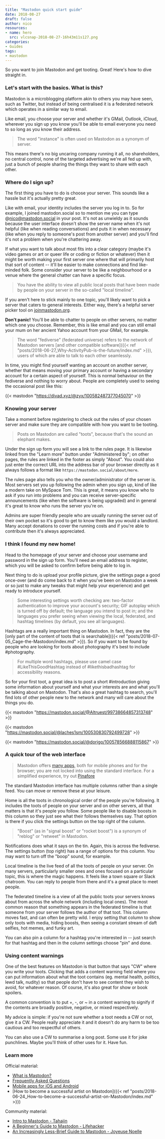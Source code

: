 ```yaml
---
title: "Mastodon quick start guide"
date: 2018-08-27
draft: false
author: nico
resources:
- name: hero
  src: vlcsnap-2018-08-27-16h43m11s127.png
categories:
- Guides
tags:
- mastodon
---
```


So you want to join Mastodon and get tooting. Great! Here's how to dive straight in.<!--more-->

### Let's start with the basics. What is this?

Mastodon is a microblogging platform akin to others you may have seen, such as Twitter, but instead of being centralised it is a federated network which operates in a similar way to email.

Like email, you choose your server and whether it's GMail, Outlook, iCloud, wherever you sign up you know you'll be able to email everyone you need to so long as you know their address.

> The word "instance" is often used on Mastodon as a synonym of server.

This means there's no big uncaring company running it all, no shareholders, no central control, none of the targeted advertising we're all fed up with, just a bunch of people sharing the things they want to share with each other.

### Where do I sign up?

The first thing you have to do is choose your server. This sounds like a hassle but it's actually pretty great.

Like with email, your identity includes the server you log in to. So for example, I joined mastodon.social so to mention me you can type @nico@mastodon.social in your post. It's not as unwieldy as it sounds because the user interface doesn't show the server name when it's not helpful (like when reading conversations) and puts it in when necessary (like when you reply to someone's post from another server) and you'll find it's not a problem when you're chattering away.

If what you want to talk about most fits into a clear category (maybe it's video games or art or queer life or coding or fiction or whatever) then it might be worth making your first server one where that will primarily host that sort of content -- it'll be easier to make connections and find like-minded folk. Some consider your server to be like a neighbourhood or a venue where the general chatter can have a specific focus.

> You have the ability to view all public local posts that have been made by people on your server in the so-called "local timeline".

If you aren't here to stick mainly to one topic, you'll likely want to pick a server that caters to general interests. Either way, there's a helpful server picker tool on [joinmastodon.org](https://joinmastodon.org/#getting-started).

**Don't panic!** You'll be able to chatter to people on other servers, no matter which one you choose. Remember, this is like email and you can still email your mum on her ancient Yahoo account from your GMail, for example.

> The word "fediverse" (federated universe) refers to the network of Mastodon servers [and other compatible software]({{< ref "posts/2018-06-27_Why-ActivityPub-is-the-future/index.md" >}}), users of which are able to talk to each other seamlessly.

In time, you might find yourself wanting an account on another server, whether that means moving your primary account or having a secondary account for a certain aspect of yourself. This is normal behaviour on the fediverse and nothing to worry about. People are completely used to seeing the occasional post like this:

{{< mastodon "https://divad.xyz/@zyx/100582487377045070" >}}

### Knowing your server

Take a moment before registering to check out the rules of your chosen server and make sure they are compatible with how you want to be tooting.

> Posts on Mastodon are called "toots", because that's the sound an elephant makes.

Under the sign up form you will see a link to the rules page. It is likewise linked from the "Learn more" button under "Administered by"; on other pages, the rules are linked in the footer as simply "About". You could also just enter the correct URL into the address bar of your browser directly as it always follows a format like `https://mastodon.social/about/more`.

The rules page also tells you who the owner/administrator of the server is. Most servers set you up following the admin when you sign up, kind of like a modern take on MySpace Tom. This is great, it means you know who to ask if you run into problems and you can receive server-specific announcements (like when the software is being upgraded) and in general it's great to know who runs the server you're on.

Admins are super friendly people who are usually running the server out of their own pocket so it's good to get to know them like you would a landlord. Many accept donations to cover the running costs and if you're able to contribute then it's always appreciated.

### I think I found my new home!

Head to the homepage of your server and choose your username and password in the sign up form. You'll need an email address to register, which you will be asked to confirm before being able to log in.

Next thing to do is upload your profile picture, give the settings page a good once-over (and do come back to it when you've been on Mastodon a week or so just to make any tweaks that might help your experience) and get ready to introduce yourself.

> Some interesting settings worth checking are: two-factor authentication to improve your account's security; GIF autoplay which is turned off by default; the language you intend to post in; and the languages you prefer seeing when viewing the local, federated, and hashtag timelines (by default, you see all languages).

Hashtags are a really important thing on Mastodon. In fact, they are the [only part of the content of toots that is searchable]({{< ref "posts/2018-07-05_Cage-the-Mastodon/index.md" >}}). So if you want to be found by people who are looking for toots about photography it's best to include #photography.

> For multiple word hashtags, please use camel case #LikeThisGoodHashtag instead of #likethisbadhashtag for accessibility reasons.

So for your first toot, a great idea is to post a short #introduction giving some information about yourself and what your interests are and what you'll be talking about on Mastodon. That's also a great hashtag to search, you'll find lots of other people new to the network and many will care about the things you do.

{{< mastodon "https://mastodon.social/@Altruest/99738664857313748" >}}

{{< mastodon "https://mastodon.social/@laches1sm/100530830792499728" >}}

{{< mastodon "https://mastodon.social/@dorigo/100578566888115867" >}}

### A quick tour of the web interface

> Mastodon offers [many apps](https://joinmastodon.org/apps), both for mobile phones and for the browser; you are not locked into using the standard interface. For a simplified experience, try out [Pinafore](https://pinafore.social)

The standard Mastodon interface has multiple columns rather than a single feed. You can move or remove these at your leisure.

Home is all the toots in chronological order of the people you're following. It includes the toots of people on your server and on other servers, all that matters is that it's people you follow. Some people like to disable boosts in this column so they just see what their follows themselves say. That option is there if you click the settings button on the top right of the column.

> "Boost" (as in "signal boost" or "rocket boost") is a synonym of "reblog" or "retweet" in Mastodon.

Notifications does what it says on the tin. Again, this is across the fediverse. The settings button (top right) has a range of options for this column. You may want to turn off the "boop" sound, for example.

Local timeline is the live feed of all the toots of people on your server. On many servers, particularly smaller ones and ones focused on a particular topic, this is where the magic happens. It feels like a town square or Slack chatroom. You can reply to people from there and it's a great place to meet people.

The federated timeline is a view of all the public toots your servers knows about from across the whole network (including local ones). The most common reason that something appears in the federated timeline is that someone from your server follows the author of that toot. This column moves fast, and can often be pretty wild. I enjoy setting that column to show only toots with media, hiding boosts, then seeing a constant stream of daft selfies, hot memes, and funky art.

You can also pin a column for a hashtag you're interested in -- just search for that hashtag and then in the column settings choose "pin" and done.

### Using content warnings

One of the best features on Mastodon is that button that says "CW" where you write your toots. Clicking that adds a content warning field where you can put information about what the toot contains (eg. mental health, politics, lewd talk, nudity) so that people don't have to see content they wish to avoid, for whatever reason. Of course, it's also great for show or book spoilers.

A common convention is to put +, -, or ~ in a content warning to signify if the contents are broadly positive, negative, or mixed respectively.

My advice is simple: if you're not sure whether a toot needs a CW or not, give it a CW. People really appreciate it and it doesn't do any harm to be too cautious and too respectful of others.

You can also use a CW to summarise a long post. Some use it for joke punchlines. Maybe you'll think of other uses for it. Have fun.

### Learn more

Official material:

* [What is Mastodon?](https://www.youtube.com/watch?v=IPSbNdBmWKE)
* [Frequently Asked Questions](https://github.com/tootsuite/documentation/blob/master/Using-Mastodon/FAQ.md)
* [Mobile apps for iOS and Android](https://joinmastodon.org/apps)
* [How to become a successful artist on Mastodon]({{< ref "posts/2018-06-24_How-to-become-a-successful-artist-on-Mastodon/index.md" >}})

Community material:

* [Intro to Mastodon - Tahajin](https://www.youtube.com/watch?v=W22msAw2zwI)
* [A Beginner's Guide to Mastodon - Lifehacker](https://lifehacker.com/a-beginner-s-guide-to-mastodon-1828503235)
* [An Increasingly Less-Brief Guide to Mastodon - Joyeuse Noelle](https://github.com/joyeusenoelle/GuideToMastodon/)